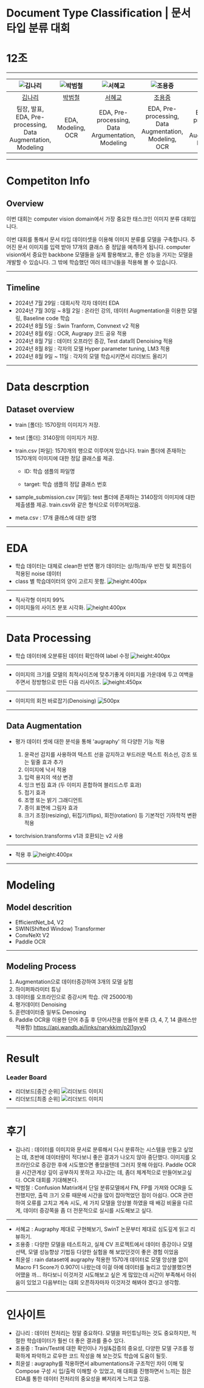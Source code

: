 # Document Type Classification | 문서 타입 분류 대회
# 12조 

---

| ![김나리](https://avatars.githubusercontent.com/u/137861675?v=4) | ![박범철](https://avatars.githubusercontent.com/u/117797850?v=4) | ![서혜교](https://avatars.githubusercontent.com/u/86095630?v=4) | ![조용중](https://avatars.githubusercontent.com/u/5877567?v=4) | ![최윤설](https://avatars.githubusercontent.com/u/72685362?v=4) |
| :--------------------------------------------------------------: | :--------------------------------------------------------------: | :--------------------------------------------------------------: | :--------------------------------------------------------------: | :--------------------------------------------------------------: |
|            [김나리](https://github.com/narykkim)             |            [박범철](https://github.com/Bomtori)             |            [서혜교](https://github.com/andWHISKEY)             |            [조용중](https://github.com/paanmego)             |            [최윤설](https://github.com/developzest)             |
|                            팀장, 발표, EDA, Pre-processing, Data Augmentation, Modeling                             |                            EDA, Modeling, OCR                             |                 EDA, Pre-processing, Data Argumentation, Modeling                   |                            EDA, Pre-processing, Data Augmentation, Modeling, OCR                             |                            EDA, Pre-processing, Data Augmentation, Modeling                       |

---

# Competiton Info

## Overview

이번 대회는 computer vision domain에서 가장 중요한 태스크인 이미지 분류 대회입니다.

이번 대회를 통해서 문서 타입 데이터셋을 이용해 이미지 분류를 모델을 구축합니다. 주어진 문서 이미지를 입력 받아 17개의 클래스 중 정답을 예측하게 됩니다. computer vision에서 중요한 backbone 모델들을 실제 활용해보고, 좋은 성능을 가지는 모델을 개발할 수 있습니다. 그 밖에 학습했던 여러 테크닉들을 적용해 볼 수 있습니다.

---

## Timeline

- 2024년 7월 29일 : 대회시작 각자 데이터 EDA
- 2024년 7월 30일 ~ 8월 2일 : 온라인 강의, 데이터 Augmentation을 이용한 모델링, Baseline code 학습
- 2024년 8월 5일 : Swin Tranform, Convnext v2 적용
- 2024년 8월 6일 : OCR, Augrapy 코드 공유 적용
- 2024년 8월 7일 : 데이터 오프라인 증강, Test data의 Denoising 적용
- 2024년 8월 8일 : 각자의 모델 Hyper parameter tuning, LM3 적용
- 2024년 8월 9일 ~ 11일 : 각자의 모델 학습시키면서 리더보드 올리기

---

# Data descrption

## Dataset overview

- train [폴더]:  1570장의 이미지가 저장.
- test [폴더]:  3140장의 이미지가 저장.
- train.csv [파일]: 1570개의 행으로 이루어져 있습니다. train 폴더에 존재하는 1570개의 이미지에 대한 정답 클래스를 제공.

    - ID: 학습 샘플의 파일명

    - target: 학습 샘플의 정답 클래스 번호

- sample_submission.csv [파일]: test 폴더에 존재하는 3140장의 이미지에 대한 제출샘플 제공. train.csv와 같은 형식으로 이루어져있음.
- meta.csv : 17개 클래스에 대한 설명
  
---

# EDA

- 학습 데이터는 대체로 clean한 반면 평가 데이터는 상/하/좌/우 반전 및 회전등이 적용된 noise 데이터
- class 별 학습데이터의 양이 고르지 못함.
![height:400px](../nary/class_num_graph.png)

---
- 직사각형 이미지 99%
- 이미지들의 사이즈 분포 시각화.
![height:400px](../nary/image_size_graph.png)


---

# Data Processing

- 학습 데이터에 오분류된 데이터 확인하여 label 수정
  ![height:400px](../developzest/train_dataset_incorrect_label_image.png)

---

- 이미지의 크기를 모델의 최적사이즈에 맞추기좋게 이미지를 가운데에 두고 여백을 주면서 정방형으로 만든 다음 리사이즈.
  ![height:450px](../nary/image_prepro.png)

---

- 이미지의 회전 바로잡기(Denoising)
![500px](../nary/denoising.png)

---

## Data Augmentation

- 평가 데이터 셋에 대한 분석을 통해 'augraphy' 의 다양한 기능 적용
  1. 윤곽선 감지를 사용하여 텍스트 선을 감지하고 부드러운 텍스트 취소선, 강조 또는 밑줄 효과 추가
  2. 이미지에 낙서 적용
  3. 입력 용지의 색상 변경
  4. 잉크 번짐 효과 (두 이미지 혼합하여 블리드스루 효과)
  5. 접기 효과
  6. 조명 또는 밝기 그래디언트
  7. 종이 표면에 그림자 효과
  8. 크기 조정(resizing), 뒤집기(flips), 회전(rotation) 등 기본적인 기하학적 변환 적용

- torchvision.transforms v1과 호환되는 v2 사용

---

- 적용 후
![height:400px](../developzest/after_apply_augraphy_image.png)


---
# Modeling
## Model descrition

- EfficientNet_b4, V2
- SWIN(Shifted Window) Transformer
- ConvNeXt V2
- Paddle OCR

---

## Modeling Process

1. Augmentation으로 데이터증강하여 3개의 모델 실험
2. 하이퍼파라미터 튜닝
3. 데이터를 오프라인으로 증강시켜 학습. (약 25000개)
4. 평가데이터 Denoising
5. 훈련데이터중 일부도 Denosing
6. Paddle OCR을 이용한 단어 추출 후 단어사전을 만들어 분류 (3, 4, 7, 14 클래스만 적용함) https://api.wandb.ai/links/narykkim/p2l1gyy0

---

# Result

### Leader Board
- 리더보드[중간 순위]
![리더보드 이미지](../LeaderBoard.PNG)
- 리더보드[최종 순위]
![리더보드 이미지](../LeaderBoard_final.PNG)

---
# 후기
- 김나리 : 데이터를 이미지와 문서로 분류해서 다시 분류하는 시스템을 만들고 싶었는 데, 초반에 데이터량이 적다보니 좋은 결과가 나오지 않아 중단했다. 이미지를 오프라인으로 증강한 후에 시도했으면 좋았을텐데 그러지 못해 아쉽다. Paddle OCR을 시간관계상 깊이 공부하지 못하고 지나갔는 데, 좀더 체계적으로 만들어보고싶다. OCR 대회를 기대해본다.
- 박범철 : Confusion Matrix에서 단일 분류모델에서 FN, FP를 가져와 OCR을 도전했지만, 출력 크기 오류 때문에 시간을 많이 잡아먹었던 점이 아쉽다. OCR 관련하여 오류를 고치고 계속 시도, 세 가지 모델을 앙상블 하였을 때 배깅 비율을 다르게, 데이터 증강쪽을 좀 더 전문적으로 실시를 시도해보고 싶다. 

--- 

- 서혜교 : Augraphy 제대로 구현해보기, SwinT 논문부터 제대로 심도깊게 읽고 리뷰하기.
- 조용중 : 다양한 모델을 테스트하고, 실제 CV 프로젝트에서 데이터 증강이나 모델 선택, 모델 성능향상 기법등 다양한 실험을 해 보았던것이 좋은 경험 이었음
- 최윤설 : rain dataset에 augraphy 적용한 1570개 데이터로 모델 앙상블 없이 Macro F1 Score가 0.907이 나왔는데 이걸 아예 데이터를 늘리고 앙상블했으면 어땠을 까... 하다보니 이것저것 시도해보고 싶은 게 많았는데 시간이 부족해서 아쉬움이 있었고 다음부터는 대회 오픈하자마자 이것저것 해봐야 겠다고 생각함.

---

# 인사이트
- 김나리 : 데이터 전처리는 정말 중요하다. 모델을 파인튜닝하는 것도 중요하지만, 적절한 학습데이터가 훨씬 더 좋은 결과를 줄수 있다.
- 조용중 : Train/Test에 대한 확인이나 가설&검증의 중요성, 다양한 모델 구조를 정확하게 파악하고 로우한 코드 작성을 해 보는것도 학습에 도움이 될듯.
- 최윤설 : augraphy를 적용하면서 albumentations과 구조적인 차이 이해 및 Compose 구성 시 입/출력 이해할 수 있었고, 매 대회를 진행하면서 느끼는 점은 EDA를 통한 데이터 전처리의 중요성을 뼈저리게 느끼고 있음.